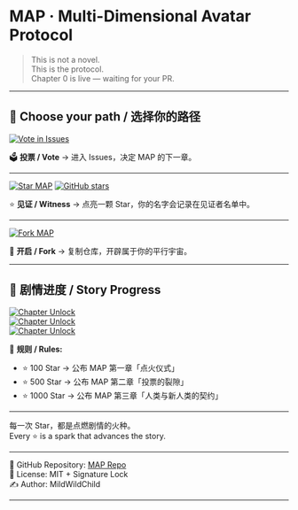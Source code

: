 # MAP · Multi-Dimensional Avatar Protocol

> This is not a novel.  
> This is the protocol.  
> Chapter 0 is live — waiting for your PR.  

---


## 🚪 Choose your path / 选择你的路径

[![Vote in Issues](https://img.shields.io/badge/🚀%20Vote%20Now%20→-MAP%20Issues-brightgreen?style=for-the-badge)](../../issues)

🗳 **投票 / Vote** → 进入 Issues，决定 MAP 的下一章。

---

[![Star MAP](https://img.shields.io/badge/⭐%20Give%20a%20Star-成为见证者-yellow?style=for-the-badge)](../../stargazers)
[![GitHub stars](https://img.shields.io/github/stars/MildWildChild/Multi-Dimensional-Avatar-Protocol?label=见证人数&style=for-the-badge)](../../stargazers)

⭐ **见证 / Witness** → 点亮一颗 Star，你的名字会记录在见证者名单中。

---

[![Fork MAP](https://img.shields.io/badge/🍴%20Fork%20the%20Repo-开启平行宇宙-blue?style=for-the-badge)](../../fork)

🍴 **开启 / Fork** → 复制仓库，开辟属于你的平行宇宙。

---

## 📖 剧情进度 / Story Progress

[![Chapter Unlock](https://img.shields.io/badge/Chapter%201-⭐%20100%20解锁-orange?style=flat-square)](../../stargazers)  
[![Chapter Unlock](https://img.shields.io/badge/Chapter%202-⭐%20500%20解锁-red?style=flat-square)](../../stargazers)  
[![Chapter Unlock](https://img.shields.io/badge/Chapter%203-⭐%201000%20解锁-purple?style=flat-square)](../../stargazers)

📌 **规则 / Rules:**  
- ⭐ 100 Star → 公布 MAP 第一章「点火仪式」  
- ⭐ 500 Star → 公布 MAP 第二章「投票的裂隙」  
- ⭐ 1000 Star → 公布 MAP 第三章「人类与新人类的契约」  

---

每一次 Star，都是点燃剧情的火种。  
Every ⭐ is a spark that advances the story.


---

📌 GitHub Repository: [MAP Repo](https://github.com/MildWildChild/Multi-Dimensional-Avatar-Protocol)  
📎 License: MIT + Signature Lock  
✍ Author: MildWildChild  

---
